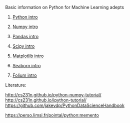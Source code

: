 Basic information on Python for Machine Learning adepts


1. [Python intro](01-python-intro.ipynb)

2. [Numpy intro](02-numpy-intro.ipynb)

3. [Pandas intro](03-pandas-intro.ipynb)

4. [Scipy intro](04-scipy-intro.ipynb)

5. [Matplotlib intro](05-matplotlib-intro.ipynb)

6. [Seaborn intro](06-seaborn-intro.ipynb)

7. [Folium intro](07-folium-intro.ipynb)



Literature:

http://cs231n.github.io/python-numpy-tutorial/
http://cs231n.github.io/ipython-tutorial/
https://github.com/jakevdp/PythonDataScienceHandbook

https://perso.limsi.fr/pointal/python:memento









